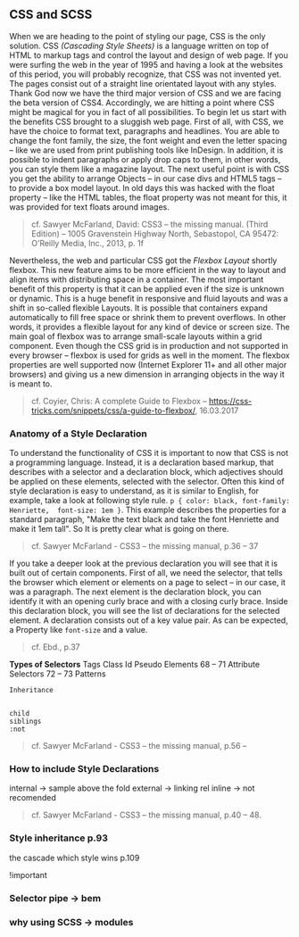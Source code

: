 ## CSS and SCSS

When we are heading to the point of styling our page, CSS is the only solution. CSS *(Cascading Style Sheets)* is a language written on top of HTML to markup tags and control the layout and design of web page. If you were surfing the web in the year of 1995 and having a look at the websites of this period, you will probably recognize, that CSS was not invented yet. The pages consist out of a straight line orientated layout with any styles. Thank God now we have the third major version of CSS and we are facing the beta version of CSS4. Accordingly, we are hitting a point where CSS might be magical for you in fact of all possibilities. To begin let us start with the benefits CSS brought to a sluggish web page. First of all, with CSS, we have the choice to format text, paragraphs and headlines. You are able to change the font family, the size, the font weight and even the letter spacing – like we are used from print publishing tools like InDesign. In addition, it is possible to indent paragraphs or apply drop caps to them, in other words, you can style them like a magazine layout. The next useful point is with CSS you get the ability to arrange Objects – in our case divs and HTML5 tags – to provide a box model layout. In old days this was hacked with the float property – like the HTML tables, the float property was not meant for this, it was provided for text floats around images. 
> cf. Sawyer McFarland, David: CSS3 – the missing manual. (Third Edition) – 1005 Gravenstein Highway North, Sebastopol, CA 95472: O’Reilly Media, Inc., 2013, p. 1f

Nevertheless, the web and particular CSS got the *Flexbox Layout* shortly flexbox. This new feature aims to be more efficient in the way to layout and align items with distributing space in a container. The most important benefit of this property is that it can be applied even if the size is unknown or dynamic. This is a huge benefit in responsive and fluid layouts and was a shift in so-called flexible Layouts. It is possible that containers expand automatically to fill free space or shrink them to prevent overflows. In other words, it provides a flexible layout for any kind of device or screen size. The main goal of flexbox was to arrange small-scale layouts within a grid component. Even though the CSS grid is in production and not supported in every browser – flexbox is used for grids as well in the moment. The flexbox properties are well supported now (Internet Explorer 11+ and all other major browsers) and giving us a new dimension in arranging objects in the way it is meant to.
> cf. Coyier, Chris: A complete Guide to Flexbox – https://css-tricks.com/snippets/css/a-guide-to-flexbox/, 16.03.2017


### Anatomy of a Style Declaration

To understand the functionality of CSS it is important to now that CSS is not a programming language. Instead, it is a declaration based markup, that describes with a selector and a declaration block, which adjectives should be applied on these elements, selected with the selector. Often this kind of style declaration is easy to understand, as it is similar to English, for example, take a look at following style rule. `p { color: black, font-family: Henriette,  font-size: 1em }`. This example describes the properties for a standard paragraph, "Make the text black and take the font Henriette and make it 1em tall". So It is pretty clear what is going on there.
> cf. Sawyer McFarland - CSS3 – the missing manual, p.36 – 37

If you take a deeper look at the previous declaration you will see that it is built out of certain components. First of all, we need the selector, that tells the browser which element or elements on a page to select – in our case, it was a paragraph. The next element is the declaration block, you can identify it with an opening curly brace and with a closing curly brace. Inside this declaration block, you will see the list of declarations for the selected element. A declaration consists out of a key value pair. As can be expected, a Property like `font-size` and a value.
> cf. Ebd., p.37

**Types of Selectors**
    Tags
    Class
    Id
    Pseudo Elements 68 – 71
    Attribute Selectors 72 – 73
    Patterns

    Inheritance


    child
    siblings
    :not
> cf. Sawyer McFarland - CSS3 – the missing manual, p.56 – 

### How to include Style Declarations

internal -> sample above the fold
external
    -> linking rel
inline -> not recomended


> cf. Sawyer McFarland - CSS3 – the missing manual, p.40 – 48.


### Style inheritance p.93

the cascade which style wins p.109


!important


### Selector pipe -> bem

### why using SCSS -> modules